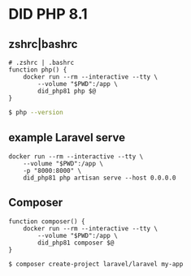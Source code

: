 # DID PHP 8.1

## zshrc|bashrc

```
# .zshrc | .bashrc
function php() {
    docker run --rm --interactive --tty \
        --volume "$PWD":/app \
        did_php81 php $@
}
```

```bash
$ php --version
```

## example Laravel serve
```
docker run --rm --interactive --tty \
    --volume "$PWD":/app \
    -p "8000:8000" \
    did_php81 php artisan serve --host 0.0.0.0
```

## Composer

```
function composer() {
    docker run --rm --interactive --tty \
        --volume "$PWD":/app \
        did_php81 composer $@
}
```

```bash
$ composer create-project laravel/laravel my-app
```